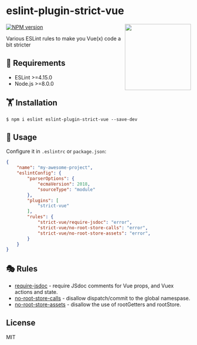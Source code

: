 # eslint-plugin-strict-vue
<img src="https://pictr.com/images/2018/09/27/0Um6EQ.png" width="180" align="right">

[![NPM version](https://img.shields.io/npm/v/eslint-plugin-strict-vue.svg?style=flat)](https://npmjs.org/package/eslint-plugin-strict-vue)

Various ESLint rules to make you Vue(x) code a bit stricter

## 🥋 Requirements
* ESLint >=4.15.0
* Node.js >=8.0.0

## 🏋 Installation
```
$ npm i eslint eslint-plugin-strict-vue --save-dev
```

## 🤹‍ Usage

Configure it in `.eslintrc` or `package.json`:

```json
{
	"name": "my-awesome-project",
	"eslintConfig": {
		"parserOptions": {
			"ecmaVersion": 2018,
			"sourceType": "module"
		},
		"plugins": [
			"strict-vue"
		],
		"rules": {
			"strict-vue/require-jsdoc": "error",
			"strict-vue/no-root-store-calls": "error",
			"strict-vue/no-root-store-assets": "error",
		}
	}
}
```


## 🎭 Rules

* [require-jsdoc](./docs/rules/require-jsdoc.md) - require JSdoc comments for Vue props, and Vuex actions and state.
* [no-root-store-calls](./docs/rules/no-root-store-calls.md) - disallow dispatch/commit to the global namespase.
* [no-root-store-assets](./docs/rules/no-root-store-assets.md) - disallow the use of rootGetters and rootStore.

## License
MIT



